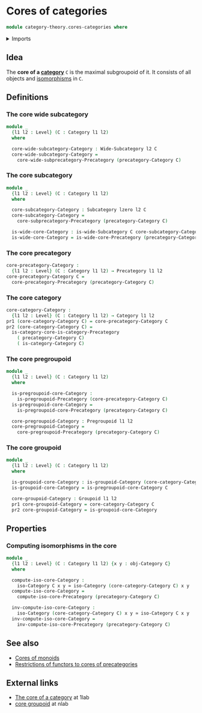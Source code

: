 # Cores of categories

```agda
module category-theory.cores-categories where
```

<details><summary>Imports</summary>

```agda
open import category-theory.categories
open import category-theory.cores-precategories
open import category-theory.groupoids
open import category-theory.isomorphisms-in-categories
open import category-theory.precategories
open import category-theory.pregroupoids
open import category-theory.replete-subprecategories
open import category-theory.subcategories
open import category-theory.subprecategories
open import category-theory.wide-subcategories

open import foundation.contractible-types
open import foundation.dependent-pair-types
open import foundation.equivalences
open import foundation.functoriality-dependent-pair-types
open import foundation.fundamental-theorem-of-identity-types
open import foundation.subtypes
open import foundation.torsorial-type-families
open import foundation.unit-type
open import foundation.universe-levels
```

</details>

## Idea

The **core of a [category](category-theory.categories.md)** `C` is the maximal
subgroupoid of it. It consists of all objects and
[isomorphisms](category-theory.isomorphisms-in-categories.md) in `C`.

## Definitions

### The core wide subcategory

```agda
module _
  {l1 l2 : Level} (C : Category l1 l2)
  where

  core-wide-subcategory-Category : Wide-Subcategory l2 C
  core-wide-subcategory-Category =
    core-wide-subprecategory-Precategory (precategory-Category C)
```

### The core subcategory

```agda
module _
  {l1 l2 : Level} (C : Category l1 l2)
  where

  core-subcategory-Category : Subcategory lzero l2 C
  core-subcategory-Category =
    core-subprecategory-Precategory (precategory-Category C)

  is-wide-core-Category : is-wide-Subcategory C core-subcategory-Category
  is-wide-core-Category = is-wide-core-Precategory (precategory-Category C)
```

### The core precategory

```agda
core-precategory-Category :
  {l1 l2 : Level} (C : Category l1 l2) → Precategory l1 l2
core-precategory-Category C =
  core-precategory-Precategory (precategory-Category C)
```

### The core category

```agda
core-category-Category :
  {l1 l2 : Level} (C : Category l1 l2) → Category l1 l2
pr1 (core-category-Category C) = core-precategory-Category C
pr2 (core-category-Category C) =
  is-category-core-is-category-Precategory
    ( precategory-Category C)
    ( is-category-Category C)
```

### The core pregroupoid

```agda
module _
  {l1 l2 : Level} (C : Category l1 l2)
  where

  is-pregroupoid-core-Category :
    is-pregroupoid-Precategory (core-precategory-Category C)
  is-pregroupoid-core-Category =
    is-pregroupoid-core-Precategory (precategory-Category C)

  core-pregroupoid-Category : Pregroupoid l1 l2
  core-pregroupoid-Category =
    core-pregroupoid-Precategory (precategory-Category C)
```

### The core groupoid

```agda
module _
  {l1 l2 : Level} (C : Category l1 l2)
  where

  is-groupoid-core-Category : is-groupoid-Category (core-category-Category C)
  is-groupoid-core-Category = is-pregroupoid-core-Category C

  core-groupoid-Category : Groupoid l1 l2
  pr1 core-groupoid-Category = core-category-Category C
  pr2 core-groupoid-Category = is-groupoid-core-Category
```

## Properties

### Computing isomorphisms in the core

```agda
module _
  {l1 l2 : Level} (C : Category l1 l2) {x y : obj-Category C}
  where

  compute-iso-core-Category :
    iso-Category C x y ≃ iso-Category (core-category-Category C) x y
  compute-iso-core-Category =
    compute-iso-core-Precategory (precategory-Category C)

  inv-compute-iso-core-Category :
    iso-Category (core-category-Category C) x y ≃ iso-Category C x y
  inv-compute-iso-core-Category =
    inv-compute-iso-core-Precategory (precategory-Category C)
```

## See also

- [Cores of monoids](group-theory.cores-monoids.md)
- [Restrictions of functors to cores of precategories](category-theory.restrictions-functors-cores-precategories.md)

## External links

- [The core of a category](https://1lab.dev/Cat.Instances.Core.html) at 1lab
- [core groupoid](https://ncatlab.org/nlab/show/core+groupoid) at nlab

